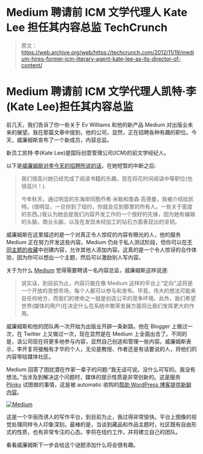 # Medium 聘请前 ICM 文学代理人 Kate Lee 担任其内容总监 TechCrunch

> 原文：<https://web.archive.org/web/https://techcrunch.com/2012/11/19/medium-hires-former-icm-literary-agent-kate-lee-as-its-director-of-content/>

# Medium 聘请前 ICM 文学代理人凯特·李(Kate Lee)担任其内容总监

前几天，我们告诉了你一些关于 Ev Williams 和他的新产品 Medium 对出版业未来的展望。我在那篇文章中提到，他的公司，显然，正在招聘各种有趣的职位。今天，威廉姆斯宣布了一个新成员，内容总监。

新员工凯特·李(Kate Lee)是国际创意管理公司(ICM)的前文学经纪人。

以下是[威廉姆斯对李今天的招聘所说的话](https://web.archive.org/web/20221006065411/https://medium.com/about/4459985d253a)，在她短暂的中断之后:

> 我们很高兴她已经完成了阅读书籍的乐趣，现在将花时间阅读中等职位(也很高兴！).
> 
> 今年秋天，通过明显的东海岸同胞乔希·米勒和詹森·高德曼，我被介绍给凯特。(很明显，一旦你到了纽约，你就会见到那里的所有人。一些关于密度的东西。)我认为她会是我们内容开发工作的一个很好的先锋，因为她有编辑的头脑，商业头脑，以及在发现未经加工的钻石方面表现出的坚韧。

威廉姆斯在这里描述的是一个对真正令人惊叹的内容有眼光的人，他的服务 Medium 正在努力开发这些内容。Medium 仍处于私人测试阶段，但你可以在[不同主题的收藏](https://web.archive.org/web/20221006065411/https://medium.com/about/4f5972852563)中创建内容，允许其他人添加内容。这真的是一个令人惊讶的合作体验，因为你可以想出一个主题，然后可以激励别人写内容。

关于为什么 [Medium](https://web.archive.org/web/20221006065411/http://www.medium.com/) 觉得需要聘请一名内容总监，威廉姆斯这样说道:

> 说实话，到目前为止，内容只能在像 Medium 这样的平台上“定向”,这将是一个开放的思想市场，每个人都可以参与和发布。毕竟，伟大的想法可能来自任何地方，而我们的使命之一就是创造公平的竞争环境。此外，我们希望世界(媒体的用户)在决定什么在系统中繁荣发展方面将比我们发挥更大的作用。

威廉姆斯和他的团队再一次开始为出版业开辟一条新路。他在 Blogger 上做过一次，在 Twitter 上又做过一次，现在显然是在 Medium 上全面出击了。不同的是，该公司现在将更多地参与内容，显然自己创造和管理一些内容。威廉姆斯表示，李开复将接触有才华的个人，无论是教授、作者还是有话要说的人，将他们的内容带给媒体社区。

Medium 回答了困扰潜在作家一辈子的问题:“我无话可说。没什么可写的。我没有想法。”当涉及到解决这个问题时，媒体的提示性质是非常创新的。这是服务 [Plinky](https://web.archive.org/web/20221006065411/http://www.plinky.com/) 试图做的事情，这是被 automatic 收购的[帮助 WordPress 博客](https://web.archive.org/web/20221006065411/https://beta.techcrunch.com/2010/06/25/automattic-buys-up-thing-labs-plinky-to-help-bloggers-overcome-writers-block/)[提供新鲜内容](https://web.archive.org/web/20221006065411/http://blog.louisgray.com/2009/01/plinky-launches-with-prompts-to-spur.html)。

[![](img/7d18cfa1b2f899c55dd795275c836e6d.png "Medium")](https://web.archive.org/web/20221006065411/https://beta.techcrunch.com/2012/11/19/medium-hires-former-icm-literary-agent-kate-lee-as-its-director-of-content/medium-5/)

这是一个华丽而诱人的写作平台，到目前为止，我过得非常愉快。平台上图像的视觉处理同样令人印象深刻。最棒的是，当谈到藏品和作品主题时，社区既有自由形式的性质，也有非常专注的心态。李将在纽约工作，并将建立自己的团队。

看看威廉姆斯下一步会给这个谜题添加什么将会很有趣。